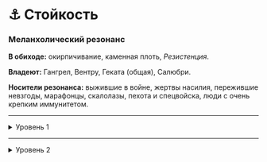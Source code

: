 # ⚓ Стойкость

### Меланхолический резонанс

**В обиходе:** окирпичивание, каменная плоть, *Резистенция*.

**Владеют:** Гангрел, Вентру, Геката (общая), Салюбри.

**Носители резонанса:** выжившие в войне, жертвы насилия, пережившие невзгоды, марафонцы, скалолазы, пехота и спецвойска, люди с очень крепким иммунитетом.

___

<details>
<summary>Уровень 1</summary>

### ● Устойчивость

- **Стоимость**: —
- **Дайспул**: —
- **Система**: значение *Стойкости* добавляется к *Здоровью*.
- **Длительность**: пассивно

___

### ● Непоколебимый разум

- **Стоимость**: —
- **Дайспул**: —
- **Система**: значение *Стойкости* добавляется к броскам на сопротивление манипуляциям, соблазнению, запугиванию, *Доминированию* и *Присутствию*.
- **Длительность**: пассивно

</details>

___

<details>
<summary>Уровень 2</summary>

### ●● Прочность 🍷

- **Стоимость**: 1 пробуждение крови
- **Дайспул**: —
- **Система**: значение *Стойкости* вычитается из всего получаемого поверхностного урона до его уполовинивания (не может снизить поверхностный урон до 0).
- **Длительность**: 1 сцена

___

### ●● Валерен (👁‍🗨 ●) 🍷

- **Стоимость**: 1 пробуждение крови
- **Дайспул**: *Интеллект* + *Стойкость* (2)
- **Система**: Вампир получает возможность спроецировать свою стойкость на другого вампира, исцелив его от повреждений. Успешный бросок дайспула лечит количество поверхностных повреждений, равное количеству сдвигов. Альтернативно, каждые три сдвига могут вылечить 1 летальный урон. На использование силы тратится ход. Если потратить целую сцену, сложность равна 0. Валерен нельзя использовать на себе, и целью должен быть только вампир. Каждый вампир может стать целью способности только 1 раз за ночь. Если заклинатель исцеляет больше одной цели за ночь, то за каждую дополнительную цель он должен нанести себе количество поверхностных повреждений, равное половине сдвигов успешного броска.
- **Длительность**: —

___

### ●● Укрепление зверей 🍷 (🐾 ●)

- **Стоимость**: Бесплатно (для фамулуса) или 1 пробуждение крови (для других животных)
- **Дайспул**: *Выносливость* + *Анимализм* (для других животных)
- **Система**: Используя эту силу на фамулусе, вампир может автоматически добавить своё значение *Стойкости* к *Здоровью* питомца. 
Для использования на других животных необходимо сделать бросок *Выносливость* + *Анимализм* (**3**), каждый сдвиг позволяет наделить уровнями здоровья дополнительное животное.
При завершении действия сначала убираются незачёркнутые уровни здоровья, что может привести к смерти животного.
- **Длительность**: Одна сцена

___

### ●● Непреклонность 🍷 (💪 ●●)

- **Стоимость**: 1 пробуждение крови
- **Дайспул**: *Смекалка* + *Выживание*, *Выносливость* + *Выживание* **(3)**
- **Система**: Вампир получает возможность обмануть законы физики, устояв на ногах при падении или наезде автомобиля. Силу можно активировать заранее (броском первого дайспула с нулевой сложностью) или рефлекторно (броском второго дайспула). Получаемый от падения или столкновения поверхностный урон снижается на величину *Стойкости* до уполовинивания.
- **Длительность**: 1 сцена

<details>

___

<details>
<summary>Уровень 3</summary>

### ●●● Игнорировать проклятье 🍷

- **Стоимость**: 1 пробуждение крови
- **Дайспул**: *Смекалка* + *Выживание* (для рефлекторного применения)
- **Система**: Если после активации силы вампир должен получить летальные ранения, у него появляется возможность в текущей сцене (не из расчета на атаку или ранение) преобразовать равное его *Стойкости* количество получаемых ранений в поверхностные. Эти поверхностные ранения нельзя исцелить до конца сцены. Если рефлекторное применение силы не удалось, голод вампира не возрастает.
- **Длительность**: Одна сцена или до истечения действия

___

### ●●● Бардо (👑 ●●●) 🍷
By invoking protective energy, the Children of Osiris is able to dispel the effects of other Disciplines used against him. Some believe it instills the Beast through fear and cancels its effects, others believe the vampire masters Fortitude in such a way as to externalize it, and others claim it is simply an aura of imposition, created by Presence. Thus, with a mystical sign, the practitioner can deflect a magical effect directed at him from a vampire or other supernatural creature.

* **Дайспул**: Wits + Occultism. Cost: One Rouse Check.
* **Система**: the character can make a Wits + Occult roll. Each success of the summoner subtracts one success on the roll from the attacker's other power, so the Children of Osiris is able to weaken or even nullify magical powers directed against it.
  Bard can be used as a “dodge” action for any attack of a mystical nature, including any Disciplines that target him, whether they inflict Wounds or not. However, this power does not deflect magically intensified physical attacks and a hit with Potence still has full effect!
  While this power can be used as a defensive action, using it multiple times can call for split actions or extra actions, in addition to a Rouse Check roll with each activation of the power.
* **Длительность**: one action.

___

### ●●● Укрепление сознания

- **Стоимость**: —
- **Дайспул**: —
- **Система**: Увеличивает сложность направленных на вампира сил *Чтение души* (👁‍🗨 ●●●), *Телепатия* (👁‍🗨●●●●●) и других подобных на половину значения *Стойкости*, округленное вверх. Если правила позволяют сопротивляться подобным силам, то вампир добавляет это значение к своему дайспулу.
- **Длительность**: Одна сцена

<details>
___

<details>
<summary>Уровень 4</summary>
### ●●●● Глоток выносливости 🍷

- **Стоимость**: 1 пробуждение крови
- **Дайспул**: —
- **Система**: Поглощение 1 единицы крови из вампира с активированной силой позволяет временно получить половину *Стойкости* вампира, округленную вниз. Выпивший кровь приобретает те же способности, что и вампир-донор, ограничиваясь уровнем полученной *Стойкости*.
- **Длительность**: Одна ночь для гулей, до следующей кормёжки или до *Голода 5* для вампиров

___

### ●●●● Harmonic communion 🍷 (🐾 ●)
The student of his own virtues achieves a communion with his own thoughts so that simple words are no longer capable of destroying his convictions. Worldly provocations are not enough to destroy your resilience and your plans. The immortal cannot be induced into Frenzy or Rosthreck by natural means (such as humiliation teasing, name-calling and aggression) because he now dominates his own mind for the sake of complete self-mastery.
* **Стоимость**: One Rouse Check.
* **Дайспул**: Composure + Resolve.
* **Система**: once learned, this power is always active. Harmonic Communion renders a Cainite immune to the taunts of undeath, through whatever natural means they come to suffer. Therefore, he cannot be distracted from his virtues and not even tempted. Any supernatural taunts from hunger, fire, and other Cainite curserelated fears are at -1 difficulty.
  Supernatural attempts to baffle you that drop below your Discipline rating are considered automatic Failures. Equivalent levels consider an opposed Willpower roll between the scholar and the aggressor.
* **Длительность**: passive

___

### ●●●● Дробление (⚓Прочность) 🍷

- **Стоимость**: 1 пробуждение крови
- **Дайспул**: *Выносливость* + *Стойкость* против *Выносливость* (+ *Стойкость*, если атакующий атакует без оружия и владеет этой дисциплиной)
- **Система**: Любой, кто совершает успешную атаку при помощи *Драки* против вампира получает в ответ поверхностный урон, равный урону, поглощённому *Прочностью*. Холодное оружие также получает поглощённый урон и ломается, если этот урон превосходит его собственный модификатор урона (если оно, конечно, не является освящённым, магическим или ещё по каким-то причинам неломаемым). Эта сила может быть использована только пока *Прочность* активна, и может быть применена только в ответ на атаку, если вампир ещё не применял дисциплину в течение этого хода.
- **Длительность**: Одна сцена (или до удара)

<details>
___

<details>
<summary>Уровень 5</summary>
### ●●●●● Мраморная плоть 🍷🍷

- **Стоимость**: 2 пробуждения крови
- **Дайспул**: —
- **Система**: После активации силы каждый ход вампир игнорирует урон от первой полученной атаки, включая огонь, но не солнце. При одновременном нанесении урона вампир игнорирует ту атаку, которая должна была нанести больше урона. Критические успехи на атаке позволяют игнорировать отмену урона.
- **Длительность**: Одна сцена

___

### ●●●●● Усиление от боли 🍷

- **Стоимость**: 1 пробуждение крови
- **Дайспул**: —
- **Система**: После активации силы вампир игнорирует все штрафы за потерянное здоровье (например, –2 к физическим атрибутам за заполненные боксы здоровья). Кроме того, за каждый потерянный уровень здоровья он может увеличить на 1 любой физический атрибут (производные атрибуты не изменяются), до максимума в 6 + *Всплеск крови*. 
- **Длительность**: Одна сцена

<details>
___